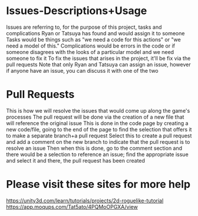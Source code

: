 # Issues-Descriptions+Usage

Issues are referring to, for the purpose of this project, tasks and complications Ryan or Tatsuya has found and would assign it to someone
Tasks would be things such as "we need a code for this actions" or "we need a model of this."
Complications would be errors in the code or if someone disagrees with the looks of a particular model and we need someone to fix it
To fix the issues that arises in the project, it'll be fix via the pull requests
Note that only Ryan and Tatsuya can assign an issue, however if anyone have an issue, you can discuss it with one of the two

# Pull Requests

This is how we will resolve the issues that would come up along the game's processes
The pull request will be done via the creation of a new file that will reference the original issue
This is done in the code page by creating a new code/file, going to the end of the page to find the selection that offers it to make a separate branch+a pull request
Select this to create a pull request and add a comment on the new branch to indicate that the pull request is to resolve an issue
Then when this is done, go to the comment section and there would be a selection to reference an issue; find the appropriate issue and select it and there, the pull request has been created

# Please visit these sites for more help

https://unity3d.com/learn/tutorials/projects/2d-roguelike-tutorial
https://app.moqups.com/Tat5ato/4PQMoOPGXA/view
